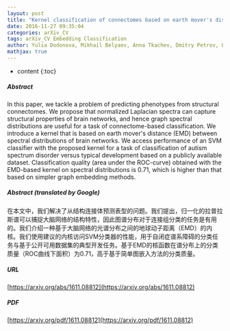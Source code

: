 ```yaml
---
layout: post
title: "Kernel classification of connectomes based on earth mover's distance between graph spectra"
date: 2016-11-27 09:35:04
categories: arXiv_CV
tags: arXiv_CV Embedding Classification
author: Yulia Dodonova, Mikhail Belyaev, Anna Tkachev, Dmitry Petrov, Leonid Zhukov
mathjax: true
---
```


* content
{:toc}

##### Abstract
In this paper, we tackle a problem of predicting phenotypes from structural connectomes. We propose that normalized Laplacian spectra can capture structural properties of brain networks, and hence graph spectral distributions are useful for a task of connectome-based classification. We introduce a kernel that is based on earth mover's distance (EMD) between spectral distributions of brain networks. We access performance of an SVM classifier with the proposed kernel for a task of classification of autism spectrum disorder versus typical development based on a publicly available dataset. Classification quality (area under the ROC-curve) obtained with the EMD-based kernel on spectral distributions is 0.71, which is higher than that based on simpler graph embedding methods.

##### Abstract (translated by Google)
在本文中，我们解决了从结构连接体预测表型的问题。我们提出，归一化的拉普拉斯谱可以捕捉大脑网络的结构特性，因此图谱分布对于连接组分类的任务是有用的。我们介绍一种基于大脑网络的光谱分布之间的地球动子距离（EMD）的内核。我们使用建议的内核访问SVM分类器的性能，用于自闭症谱系障碍的分类任务与基于公开可用数据集的典型开发任务。基于EMD的核函数在谱分布上的分类质量（ROC曲线下面积）为0.71，高于基于简单图嵌入方法的分类质量。

##### URL
[https://arxiv.org/abs/1611.08812](https://arxiv.org/abs/1611.08812)

##### PDF
[https://arxiv.org/pdf/1611.08812](https://arxiv.org/pdf/1611.08812)

